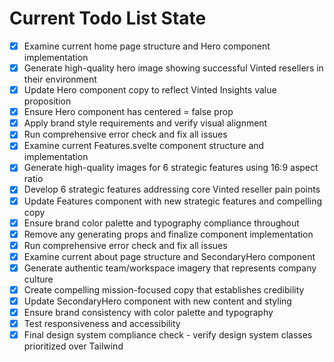 <!-- DO NOT EDIT - Managed by todo_list tool -->
<!-- Updated: 2025-09-25T17:06:33.610Z -->

# Current Todo List State

- [x] Examine current home page structure and Hero component implementation
- [x] Generate high-quality hero image showing successful Vinted resellers in their environment
- [x] Update Hero component copy to reflect Vinted Insights value proposition
- [x] Ensure Hero component has centered = false prop
- [x] Apply brand style requirements and verify visual alignment
- [x] Run comprehensive error check and fix all issues
- [x] Examine current Features.svelte component structure and implementation
- [x] Generate high-quality images for 6 strategic features using 16:9 aspect ratio
- [x] Develop 6 strategic features addressing core Vinted reseller pain points
- [x] Update Features component with new strategic features and compelling copy
- [x] Ensure brand color palette and typography compliance throughout
- [x] Remove any generating props and finalize component implementation
- [x] Run comprehensive error check and fix all issues
- [x] Examine current about page structure and SecondaryHero component
- [x] Generate authentic team/workspace imagery that represents company culture
- [x] Create compelling mission-focused copy that establishes credibility
- [x] Update SecondaryHero component with new content and styling
- [x] Ensure brand consistency with color palette and typography
- [x] Test responsiveness and accessibility
- [x] Final design system compliance check - verify design system classes prioritized over Tailwind

